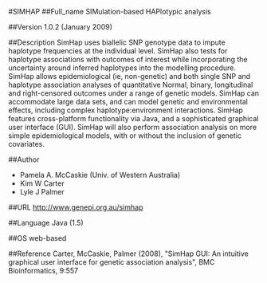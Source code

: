 #SIMHAP
##Full_name
SIMulation-based HAPlotypic analysis

##Version
1.0.2 (January 2009)

##Description
SimHap uses biallelic SNP genotype data to impute haplotype frequencies at the individual level. SimHap also tests for haplotype associations with outcomes of interest while incorporating the uncertainty around inferred haplotypes into the modelling procedure. SimHap allows epidemiological (ie, non-genetic) and both single SNP and haplotype association analyses of quantitative Normal, binary, longitudinal and right-censored outcomes under a range of genetic models. SimHap can accommodate large data sets, and can model genetic and environmental effects, including complex haplotype:environment interactions. SimHap features cross-platform functionality via Java, and a sophisticated graphical user interface (GUI). SimHap will also perform association analysis on more simple epidemiological models, with or without the inclusion of genetic covariates.

##Author
* Pamela A. McCaskie (Univ. of Western Australia)
* Kim W Carter
* Lyle J Palmer

##URL
http://www.genepi.org.au/simhap

##Language
Java (1.5)

##OS
web-based

##Reference
Carter, McCaskie, Palmer (2008), "SimHap GUI: An intuitive graphical user interface for genetic association analysis", BMC Bioinformatics, 9:557

